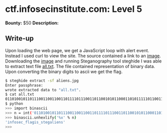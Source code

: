 # ctf.infosecinstitute.com: Level 5
**Bounty:** $50
**Description:**

> 

## Write-up

Upon loading the web page, we get a JavaScript loop with alert event. Instead I used curl to view the site. The source contained a link to an [image](aliens.jpg).
Downloading the [image](aliens.jpg) and running Steganography tool steghide I was able to extract text file [all.txt](all.txt). The file contained representation of binary data. Upon converting the binary digits to ascii we get the flag.

```bash
$ steghide extract -sf aliens.jpg
Enter passphrase:
wrote extracted data to "all.txt".
$ cat all.txt
01101001011011100110011001101111011100110110010101100011010111110110011001101100011000010110011101101001011100110101111101110011011101000110010101100111011000010110110001101001011001010110111001110011
$ python
>>> import binascii
>>> n = int('01101001011011100110011001101111011100110110010101100011010111110110011001101100011000010110011101101001011100110101111101110011011101000110010101100111011000010110110001101001011001010110111001110011', 2)
>>> binascii.unhexlify('%x' % n)
'infosec_flagis_stegaliens'
>>>
```

